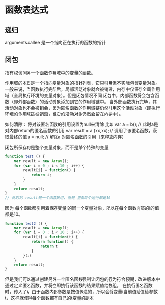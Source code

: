 # 函数表达式

## 递归

arguments.callee 是一个指向正在执行的函数的指针

## 闭包

指有权访问另一个函数作用域中的变量的函数。

作用域的本质是一个指向变量对象的指针列表，它只引用但不实际包含变量对象。
一般来说，当函数执行完毕后，局部活动对象就会被销毁，内存中仅保存全局作用域（全局执行环境的变量对象）。但是闭包情况不同
闭包中，内部函数将会包含函数（即外部函数）的活动对象添加到它的作用域链中。 当外部函数执行完毕，其活动对象也不会被销会，因为匿名函数的作用域链仍然引用这个活动对象（即执行环境的作用域链被销毁，但它的活动对象仍然会留在内存中）。

如何清除： 将对该匿名函数的引用设置为null来清除
比如 var a = b(); // 此时a是对内部return的匿名函数的引用
var result = a (xx,xx); // 调用了该匿名函数，获取最终的值
a = null; // 解除a 对匿名函数的引用（来释放内存）

闭包所保存的是整个变量对象，而不是某个特殊的变量

```js
function test () {
    var result = new Array();
    for (var i = 0 ; i < 10 ; i++) {
        result[i] = function() {
            return i;
        }
    }
    return result;
}
// 此时的 result是一个函数数组，但是 里面每个运行都是10
```

因为 每个函数都引用着保存变量i的同一个变量对象，所以在每个函数内部的i的值都是10。

```js
function test2 () {
    var result = new Array();
    for (var i = 0 ; i < 10 ; i++) {
        result[i] = function(t) {
            return function() {
                return t
            }
        }(i)
    }
    return result;
}
```

但是我们可以通过创建另外一个匿名函数强制让闭包的行为符合预期，改进版本中通过定义匿名函数，并将立即执行该函数的结果赋值给数组， 在执行匿名函数时，传入了i，由于函数内部参数是按值传递的，所以会将变量i当前值赋值给参数t，这样就使得每个函数都有自己的t变量的副本
